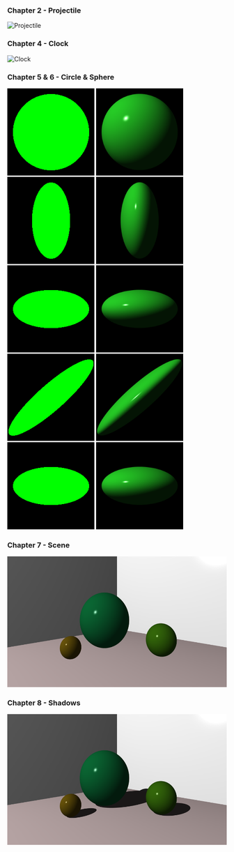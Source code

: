 
### Chapter 2 - Projectile
<img src="./2_PuttingItTogether/projectile.png" alt="Projectile" width="800" height="300">

### Chapter 4 - Clock
<img src="./4_PuttingItTogether/clock.png" alt="Clock" width="400" height="400">

### Chapter 5 & 6 - Circle & Sphere
<img src="./PuttingItTogether/chapters/5_circle_default.png" alt="Circle" width="200" height="200"> <img src="./PuttingItTogether/chapters/6_sphere_default.png" alt="Sphere" width="200" height="200">  
<img src="./PuttingItTogether/chapters/5_circle_shrink_x.png" alt="Circle shrink x" width="200" height="200"> <img src="./PuttingItTogether/chapters/6_sphere_shrink_x.png" alt="Sphere shrink" width="200" height="200">  
<img src="./PuttingItTogether/chapters/5_circle_shrink_x_and_rotate.png" alt="Circle shrink x and rotate" width="200" height="200"> <img src="./PuttingItTogether/chapters/6_sphere_shrink_x_and_rotate.png" alt="Sphere shrink x and rotate" width="200" height="200">   
<img src="./PuttingItTogether/chapters/5_circle_shrink_x_and_skew.png" alt="Circle shrink x and skew" width="200" height="200"> <img src="./PuttingItTogether/chapters/6_sphere_shrink_x_and_skew.png" alt="Sphere shrink x and skew" width="200" height="200">  
<img src="./PuttingItTogether/chapters/5_circle_shrink_y.png" alt="Circle shrink y" width="200" height="200">  <img src="./PuttingItTogether/chapters/6_sphere_shrink_y.png" alt="Sphere shrink y" width="200" height="200">  

### Chapter 7 - Scene
<img src="./PuttingItTogether/chapters/7_many-spheres.png" alt="many spheres" width="600" height="300">  

### Chapter 8 - Shadows
<img src="./PuttingItTogether/chapters/8_many-spheres.png" alt="many spheres" width="600" height="300">  

